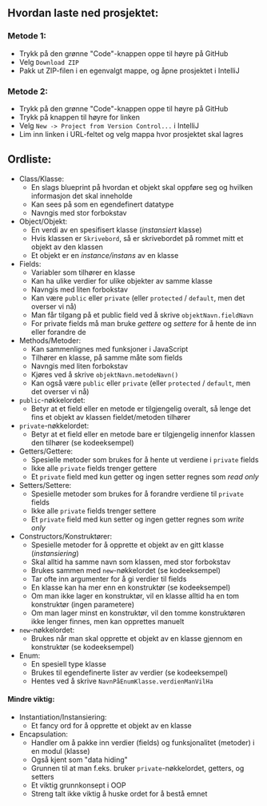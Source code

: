## Hvordan laste ned prosjektet:

### Metode 1:
* Trykk på den grønne "Code"-knappen oppe til høyre på GitHub
* Velg `Download ZIP`
* Pakk ut ZIP-filen i en egenvalgt mappe, og åpne prosjektet i IntelliJ

### Metode 2:
* Trykk på den grønne "Code"-knappen oppe til høyre på GitHub
* Trykk på knappen til høyre for linken
* Velg `New -> Project from Version Control...` i IntelliJ
* Lim inn linken i URL-feltet og velg mappa hvor prosjektet skal lagres

## Ordliste:
* Class/Klasse:
  * En slags blueprint på hvordan et objekt skal oppføre seg og hvilken informasjon det skal inneholde
  * Kan sees på som en egendefinert datatype
  * Navngis med stor forbokstav
* Object/Objekt:
  * En verdi av en spesifisert klasse (*instansiert* klasse)
  * Hvis klassen er `Skrivebord`, så er skrivebordet på rommet mitt et objekt av den klassen
  * Et objekt er en *instance/instans* av en klasse
* Fields:
  * Variabler som tilhører en klasse
  * Kan ha ulike verdier for ulike objekter av samme klasse
  * Navngis med liten forbokstav
  * Kan være `public` eller `private` (eller `protected` / `default`, men det overser vi nå)
  * Man får tilgang på et public field ved å skrive `objektNavn.fieldNavn`
  * For private fields må man bruke *gettere* og *settere* for å hente de inn eller forandre de
* Methods/Metoder:
  * Kan sammenlignes med funksjoner i JavaScript
  * Tilhører en klasse, på samme måte som fields
  * Navngis med liten forbokstav
  * Kjøres ved å skrive `objektNavn.metodeNavn()`
  * Kan også være `public` eller `private` (eller `protected` / `default`, men det overser vi nå)
* `public`-nøkkelordet:
  * Betyr at et field eller en metode er tilgjengelig overalt, så lenge det fins et objekt av klassen fieldet/metoden tilhører
* `private`-nøkkelordet:
  * Betyr at et field eller en metode bare er tilgjengelig innenfor klassen den tilhører (se kodeeksempel)
* Getters/Gettere:
  * Spesielle metoder som brukes for å hente ut verdiene i `private` fields 
  * Ikke alle `private` fields trenger gettere
  * Et `private` field med kun getter og ingen setter regnes som *read only*
* Setters/Settere:
  * Spesielle metoder som brukes for å forandre verdiene til `private` fields
  * Ikke alle `private` fields trenger settere
  * Et `private` field med kun setter og ingen getter regnes som *write only*
* Constructors/Konstruktører:
  * Spesielle metoder for å opprette et objekt av en gitt klasse (*instansiering*)
  * Skal alltid ha samme navn som klassen, med stor forbokstav
  * Brukes sammen med `new`-nøkkelordet (se kodeeksempel)
  * Tar ofte inn argumenter for å gi verdier til fields
  * En klasse kan ha mer enn en konstruktør (se kodeeksempel)
  * Om man ikke lager en konstruktør, vil en klasse alltid ha en tom konstruktør (ingen parametere)
  * Om man lager minst en konstruktør, vil den tomme konstruktøren ikke lenger finnes, men kan opprettes manuelt
* `new`-nøkkelordet:
  * Brukes når man skal opprette et objekt av en klasse gjennom en konstruktør (se kodeeksempel)
* Enum:
  * En spesiell type klasse
  * Brukes til egendefinerte lister av verdier (se kodeeksempel)
  * Hentes ved å skrive `NavnPåEnumKlasse.verdienManVilHa`

#### Mindre viktig:
* Instantiation/Instansiering:
  * Et fancy ord for å opprette et objekt av en klasse
* Encapsulation:
  * Handler om å pakke inn verdier (fields) og funksjonalitet (metoder) i en modul (klasse)
  * Også kjent som "data hiding"
  * Grunnen til at man f.eks. bruker `private`-nøkkelordet, getters, og setters
  * Et viktig grunnkonsept i OOP
  * Streng talt ikke viktig å huske ordet for å bestå emnet
